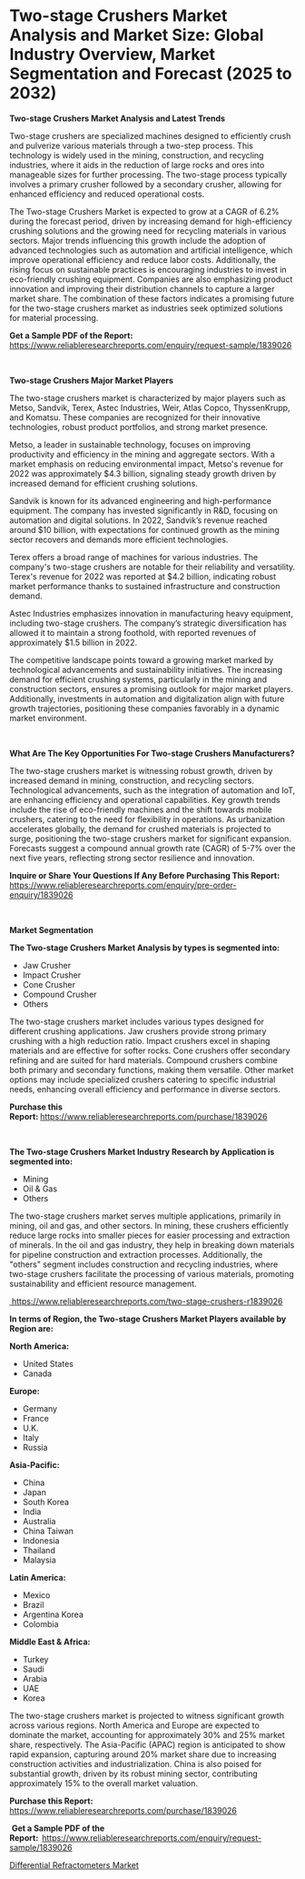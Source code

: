 <p><h1>Two-stage Crushers Market Analysis and Market Size: Global Industry Overview, Market Segmentation and Forecast (2025 to 2032)</h1></p><p><strong>Two-stage Crushers Market Analysis and Latest Trends</strong></p>
<p><p>Two-stage crushers are specialized machines designed to efficiently crush and pulverize various materials through a two-step process. This technology is widely used in the mining, construction, and recycling industries, where it aids in the reduction of large rocks and ores into manageable sizes for further processing. The two-stage process typically involves a primary crusher followed by a secondary crusher, allowing for enhanced efficiency and reduced operational costs.</p><p>The Two-stage Crushers Market is expected to grow at a CAGR of 6.2% during the forecast period, driven by increasing demand for high-efficiency crushing solutions and the growing need for recycling materials in various sectors. Major trends influencing this growth include the adoption of advanced technologies such as automation and artificial intelligence, which improve operational efficiency and reduce labor costs. Additionally, the rising focus on sustainable practices is encouraging industries to invest in eco-friendly crushing equipment. Companies are also emphasizing product innovation and improving their distribution channels to capture a larger market share. The combination of these factors indicates a promising future for the two-stage crushers market as industries seek optimized solutions for material processing.</p></p>
<p><strong>Get a Sample PDF of the Report:&nbsp;</strong> <a href="https://www.reliableresearchreports.com/enquiry/request-sample/1839026?utm_campaign=2279&utm_medium=2&utm_source=Github&utm_content=ia&utm_term=12042025&utm_id=two-stage-crushers">https://www.reliableresearchreports.com/enquiry/request-sample/1839026</a></p>
<p>&nbsp;</p>
<p><strong>Two-stage Crushers Major Market Players</strong></p>
<p><p>The two-stage crushers market is characterized by major players such as Metso, Sandvik, Terex, Astec Industries, Weir, Atlas Copco, ThyssenKrupp, and Komatsu. These companies are recognized for their innovative technologies, robust product portfolios, and strong market presence.</p><p>Metso, a leader in sustainable technology, focuses on improving productivity and efficiency in the mining and aggregate sectors. With a market emphasis on reducing environmental impact, Metso's revenue for 2022 was approximately $4.3 billion, signaling steady growth driven by increased demand for efficient crushing solutions.</p><p>Sandvik is known for its advanced engineering and high-performance equipment. The company has invested significantly in R&D, focusing on automation and digital solutions. In 2022, Sandvik’s revenue reached around $10 billion, with expectations for continued growth as the mining sector recovers and demands more efficient technologies.</p><p>Terex offers a broad range of machines for various industries. The company's two-stage crushers are notable for their reliability and versatility. Terex's revenue for 2022 was reported at $4.2 billion, indicating robust market performance thanks to sustained infrastructure and construction demand.</p><p>Astec Industries emphasizes innovation in manufacturing heavy equipment, including two-stage crushers. The company’s strategic diversification has allowed it to maintain a strong foothold, with reported revenues of approximately $1.5 billion in 2022.</p><p>The competitive landscape points toward a growing market marked by technological advancements and sustainability initiatives. The increasing demand for efficient crushing systems, particularly in the mining and construction sectors, ensures a promising outlook for major market players. Additionally, investments in automation and digitalization align with future growth trajectories, positioning these companies favorably in a dynamic market environment.</p></p>
<p>&nbsp;</p>
<p><strong>What Are The Key Opportunities For Two-stage Crushers Manufacturers?</strong></p>
<p><p>The two-stage crushers market is witnessing robust growth, driven by increased demand in mining, construction, and recycling sectors. Technological advancements, such as the integration of automation and IoT, are enhancing efficiency and operational capabilities. Key growth trends include the rise of eco-friendly machines and the shift towards mobile crushers, catering to the need for flexibility in operations. As urbanization accelerates globally, the demand for crushed materials is projected to surge, positioning the two-stage crushers market for significant expansion. Forecasts suggest a compound annual growth rate (CAGR) of 5-7% over the next five years, reflecting strong sector resilience and innovation.</p></p>
<p><strong>Inquire or Share Your Questions If Any Before Purchasing This Report:</strong> <a href="https://www.reliableresearchreports.com/enquiry/pre-order-enquiry/1839026?utm_campaign=2279&utm_medium=2&utm_source=Github&utm_content=ia&utm_term=12042025&utm_id=two-stage-crushers">https://www.reliableresearchreports.com/enquiry/pre-order-enquiry/1839026</a></p>
<p>&nbsp;</p>
<p><strong>Market Segmentation</strong></p>
<p><strong>The Two-stage Crushers Market Analysis by types is segmented into:</strong></p>
<p><ul><li>Jaw Crusher</li><li>Impact Crusher</li><li>Cone Crusher</li><li>Compound Crusher</li><li>Others</li></ul></p>
<p><p>The two-stage crushers market includes various types designed for different crushing applications. Jaw crushers provide strong primary crushing with a high reduction ratio. Impact crushers excel in shaping materials and are effective for softer rocks. Cone crushers offer secondary refining and are suited for hard materials. Compound crushers combine both primary and secondary functions, making them versatile. Other market options may include specialized crushers catering to specific industrial needs, enhancing overall efficiency and performance in diverse sectors.</p></p>
<p><strong>Purchase this Report:&nbsp;</strong><a href="https://www.reliableresearchreports.com/purchase/1839026?utm_campaign=2279&utm_medium=2&utm_source=Github&utm_content=ia&utm_term=12042025&utm_id=two-stage-crushers">https://www.reliableresearchreports.com/purchase/1839026</a></p>
<p>&nbsp;</p>
<p><strong>The Two-stage Crushers Market Industry Research by Application is segmented into:</strong></p>
<p><ul><li>Mining</li><li>Oil & Gas</li><li>Others</li></ul></p>
<p><p>The two-stage crushers market serves multiple applications, primarily in mining, oil and gas, and other sectors. In mining, these crushers efficiently reduce large rocks into smaller pieces for easier processing and extraction of minerals. In the oil and gas industry, they help in breaking down materials for pipeline construction and extraction processes. Additionally, the "others" segment includes construction and recycling industries, where two-stage crushers facilitate the processing of various materials, promoting sustainability and efficient resource management.</p></p>
<p><a href="https://www.reliableresearchreports.com/two-stage-crushers-r1839026?utm_campaign=2279&utm_medium=2&utm_source=Github&utm_content=ia&utm_term=12042025&utm_id=two-stage-crushers">&nbsp;https://www.reliableresearchreports.com/two-stage-crushers-r1839026</a></p>
<p><strong>In terms of Region, the Two-stage Crushers Market Players available by Region are:</strong></p>
<p>
    <p> <strong> North America: </strong>
        <ul>
            <li>United States</li>
            <li>Canada</li>
        </ul>
        </p> 
    <p> <strong> Europe: </strong>
        <ul>
            <li>Germany</li>
            <li>France</li>
            <li>U.K.</li>
            <li>Italy</li>
            <li>Russia</li>
        </ul>
        </p> 
    <p> <strong> Asia-Pacific: </strong>
        <ul>
            <li>China</li>
            <li>Japan</li>
            <li>South Korea</li>
            <li>India</li>
            <li>Australia</li>
            <li>China Taiwan</li>
            <li>Indonesia</li>
            <li>Thailand</li>
            <li>Malaysia</li>
        </ul>
        </p> 
    <p> <strong> Latin America: </strong>
        <ul>
            <li>Mexico</li>
            <li>Brazil</li>
            <li>Argentina Korea</li>
            <li>Colombia</li>
        </ul>
        </p> 
    <p> <strong> Middle East & Africa: </strong>
        <ul>
            <li>Turkey</li>
            <li>Saudi</li>
            <li>Arabia</li>
            <li>UAE</li>
            <li>Korea</li>
        </ul>
    </p>
    </p>
<p><p>The two-stage crushers market is projected to witness significant growth across various regions. North America and Europe are expected to dominate the market, accounting for approximately 30% and 25% market share, respectively. The Asia-Pacific (APAC) region is anticipated to show rapid expansion, capturing around 20% market share due to increasing construction activities and industrialization. China is also poised for substantial growth, driven by its robust mining sector, contributing approximately 15% to the overall market valuation.</p></p>
<p><strong>Purchase this Report: </strong><a href="https://www.reliableresearchreports.com/purchase/1839026?utm_campaign=2279&utm_medium=2&utm_source=Github&utm_content=ia&utm_term=12042025&utm_id=two-stage-crushers">https://www.reliableresearchreports.com/purchase/1839026</a></p>
<p>&nbsp;<strong>Get a Sample PDF of the Report:&nbsp;&nbsp;</strong><a href="https://www.reliableresearchreports.com/enquiry/request-sample/1839026?utm_campaign=2279&utm_medium=2&utm_source=Github&utm_content=ia&utm_term=12042025&utm_id=two-stage-crushers">https://www.reliableresearchreports.com/enquiry/request-sample/1839026</a></p>
<p><strong></strong></p>
<p><p><a href="https://github.com/shafriusizi/Market-Research-Report-List-1/blob/main/differential-refractometers-market.md?utm_campaign=2279&utm_medium=2&utm_source=Github&utm_content=ia&utm_term=12042025&utm_id=two-stage-crushers">Differential Refractometers Market</a></p></p>